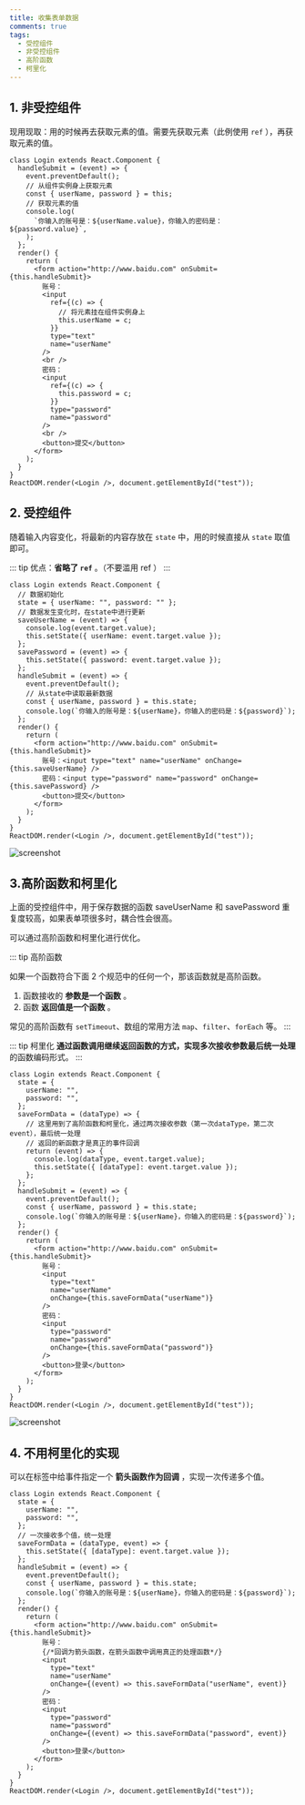 ```yaml
---
title: 收集表单数据
comments: true
tags:
  - 受控组件
  - 非受控组件
  - 高阶函数
  - 柯里化
---
```


## 1. 非受控组件

现用现取：用的时候再去获取元素的值。需要先获取元素（此例使用 `ref` ），再获取元素的值。

```js{4-9,16-19}
class Login extends React.Component {
  handleSubmit = (event) => {
    event.preventDefault();
    // 从组件实例身上获取元素
    const { userName, password } = this;
    // 获取元素的值
    console.log(
      `你输入的账号是：${userName.value}，你输入的密码是：${password.value}`,
    );
  };
  render() {
    return (
      <form action="http://www.baidu.com" onSubmit={this.handleSubmit}>
        账号：
        <input
          ref={(c) => {
            // 将元素挂在组件实例身上
            this.userName = c;
          }}
          type="text"
          name="userName"
        />
        <br />
        密码：
        <input
          ref={(c) => {
            this.password = c;
          }}
          type="password"
          name="password"
        />
        <br />
        <button>提交</button>
      </form>
    );
  }
}
ReactDOM.render(<Login />, document.getElementById("test"));
```

## 2. 受控组件

随着输入内容变化，将最新的内容存放在 `state` 中，用的时候直接从 `state` 取值即可。

::: tip
优点：**省略了 `ref`** 。（不要滥用 ref ）
:::

```jsx{4-8,14-15,21}
class Login extends React.Component {
  // 数据初始化
  state = { userName: "", password: "" };
  // 数据发生变化时，在state中进行更新
  saveUserName = (event) => {
    console.log(event.target.value);
    this.setState({ userName: event.target.value });
  };
  savePassword = (event) => {
    this.setState({ password: event.target.value });
  };
  handleSubmit = (event) => {
    event.preventDefault();
    // 从state中读取最新数据
    const { userName, password } = this.state;
    console.log(`你输入的账号是：${userName}，你输入的密码是：${password}`);
  };
  render() {
    return (
      <form action="http://www.baidu.com" onSubmit={this.handleSubmit}>
        账号：<input type="text" name="userName" onChange={this.saveUserName} />
        密码：<input type="password" name="password" onChange={this.savePassword} />
        <button>提交</button>
      </form>
    );
  }
}
ReactDOM.render(<Login />, document.getElementById("test"));
```

<img class="zoomable" :src="$withBase('/images/screenshot/react/2/5/1.png')" alt="screenshot">

## 3.高阶函数和柯里化

上面的受控组件中，用于保存数据的函数 saveUserName 和 savePassword 重复度较高，如果表单项很多时，耦合性会很高。

可以通过高阶函数和柯里化进行优化。

::: tip 高阶函数

如果一个函数符合下面 2 个规范中的任何一个，那该函数就是高阶函数。

1. 函数接收的 **参数是一个函数** 。
2. 函数 **返回值是一个函数** 。

常见的高阶函数有 `setTimeout`、数组的常用方法 `map`、`filter`、`forEach` 等。
:::

::: tip 柯里化
**通过函数调用继续返回函数的方式，实现多次接收参数最后统一处理** 的函数编码形式。
:::

```jsx{6-13,26,32}
class Login extends React.Component {
  state = {
    userName: "",
    password: "",
  };
  saveFormData = (dataType) => {
    // 这里用到了高阶函数和柯里化，通过两次接收参数（第一次dataType，第二次event），最后统一处理
    // 返回的新函数才是真正的事件回调
    return (event) => {
      console.log(dataType, event.target.value);
      this.setState({ [dataType]: event.target.value });
    };
  };
  handleSubmit = (event) => {
    event.preventDefault();
    const { userName, password } = this.state;
    console.log(`你输入的账号是：${userName}，你输入的密码是：${password}`);
  };
  render() {
    return (
      <form action="http://www.baidu.com" onSubmit={this.handleSubmit}>
        账号：
        <input
          type="text"
          name="userName"
          onChange={this.saveFormData("userName")}
        />
        密码：
        <input
          type="password"
          name="password"
          onChange={this.saveFormData("password")}
        />
        <button>登录</button>
      </form>
    );
  }
}
ReactDOM.render(<Login />, document.getElementById("test"));
```

<img class="zoomable" :src="$withBase('/images/screenshot/react/2/5/2.png')" alt="screenshot">

## 4. 不用柯里化的实现

可以在标签中给事件指定一个 **箭头函数作为回调** ，实现一次传递多个值。

```jsx{6-9,23}
class Login extends React.Component {
  state = {
    userName: "",
    password: "",
  };
  // 一次接收多个值，统一处理
  saveFormData = (dataType, event) => {
    this.setState({ [dataType]: event.target.value });
  };
  handleSubmit = (event) => {
    event.preventDefault();
    const { userName, password } = this.state;
    console.log(`你输入的账号是：${userName}，你输入的密码是：${password}`);
  };
  render() {
    return (
      <form action="http://www.baidu.com" onSubmit={this.handleSubmit}>
        账号：
        {/*回调为箭头函数，在箭头函数中调用真正的处理函数*/}
        <input
          type="text"
          name="userName"
          onChange={(event) => this.saveFormData("userName", event)}
        />
        密码：
        <input
          type="password"
          name="password"
          onChange={(event) => this.saveFormData("password", event)}
        />
        <button>登录</button>
      </form>
    );
  }
}
ReactDOM.render(<Login />, document.getElementById("test"));
```
